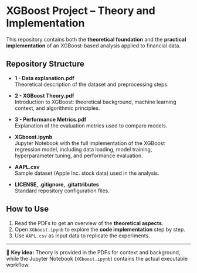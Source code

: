 # XGBoost Project – Theory and Implementation

This repository contains both the **theoretical foundation** and the **practical implementation** of an XGBoost-based analysis applied to financial data.

## Repository Structure

- **1 - Data explanation.pdf**  
  Theoretical description of the dataset and preprocessing steps.

- **2 - XGBoost Theory.pdf**  
  Introduction to XGBoost: theoretical background, machine learning context, and algorithmic principles.

- **3 - Performance Metrics.pdf**  
  Explanation of the evaluation metrics used to compare models.

- **XGboost.ipynb**  
  Jupyter Notebook with the full implementation of the XGBoost regression model, including data loading, model training, hyperparameter tuning, and performance evaluation.

- **AAPL.csv**  
  Sample dataset (Apple Inc. stock data) used in the analysis.

- **LICENSE, .gitignore, .gitattributes**  
  Standard repository configuration files.

## How to Use
1. Read the PDFs to get an overview of the **theoretical aspects**.  
2. Open `XGboost.ipynb` to explore the **code implementation** step by step.  
3. Use `AAPL.csv` as input data to replicate the experiments.  

---

📌 **Key idea:** Theory is provided in the PDFs for context and background, while the Jupyter Notebook (`XGboost.ipynb`) contains the actual executable workflow.
